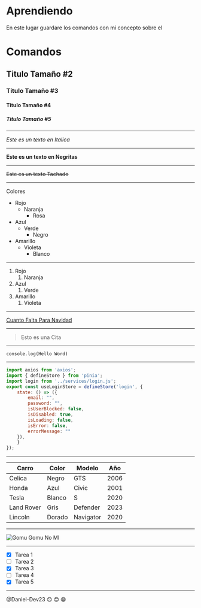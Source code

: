 # Aprendiendo

En este lugar guardare los comandos con mi concepto sobre el

<!-- HEADINGS -->
# Comandos
## Titulo Tamaño #2
### Titulo Tamaño #3
#### Titulo Tamaño #4
##### Titulo Tamaño #5
---
<!-- ITALICA -->
*Este es un texto en Italica*
___
<!-- NEGRITAS -->
**Este es un texto en Negritas**
___
<!-- TACHADO -->
~~Este es un texto Tachado~~
___
<!-- LISTA DESORDENADA -->
Colores
* Rojo
    * Naranja
        * Rosa
* Azul
    * Verde
        * Negro
* Amarillo
    * Violeta
        * Blanco
---
<!-- LISTA ORDENADA -->
1. Rojo
    1. Naranja
1. Azul
    1. Verde
1. Amarillo
    1. Violeta
___
<!-- ENLASE -->
[Cuanto Falta Para Navidad](https://reloj-alarma.es/temporizador/navidad/ "Saber Cuanto Tiempo Falta Para Navidad")
___
<!-- CITA -->
> Esto es una Cita
---
<!-- ETIQUETAS DE CODIGO -->
`console.log(Hello Word)`
___
<!-- BLOQUE DE CODIGO -->
```js 
import axios from 'axios';
import { defineStore } from 'pinia';
import login from '../services/login.js';
export const useLoginStore = defineStore('login', {
    state: () => ({
        email: "",
        password: "",
        isUserBlocked: false,
        isDisabled: true,
        isLoading: false,
        isError: false,
        errorMessage: ""
    }),   
    }
});
```
---
<!-- TABLAS -->
|    Carro   |   Color   |    Modelo   |    Año    |
|------------|-----------|-------------|-----------|
| Celica     | Negro     | GTS         | 2006      |
| Honda      | Azul      | Civic       | 2001      |
|Tesla      |Blanco     |S            |2020       |
|Land Rover|Gris|Defender|2023
Lincoln|Dorado|Navigator|2020
---
<!-- IMAGENES -->
![Gomu Gomu No MI](https://res.cloudinary.com/dtzgksveo/image/upload/v1685749807/PitooPlumo/Gomu_Gomu_No_Mi_zdoelc.png "Gomu Gomu No Mi")
___
<!-- GITHUB MARKDOWN -->
* [x] Tarea 1
* [ ] Tarea 2
* [x] Tarea 3
* [ ] Tarea 4
* [x] Tarea 5
---
@Daniel-Dev23 
:frowning_face: 
:heart_eyes:
:grin: